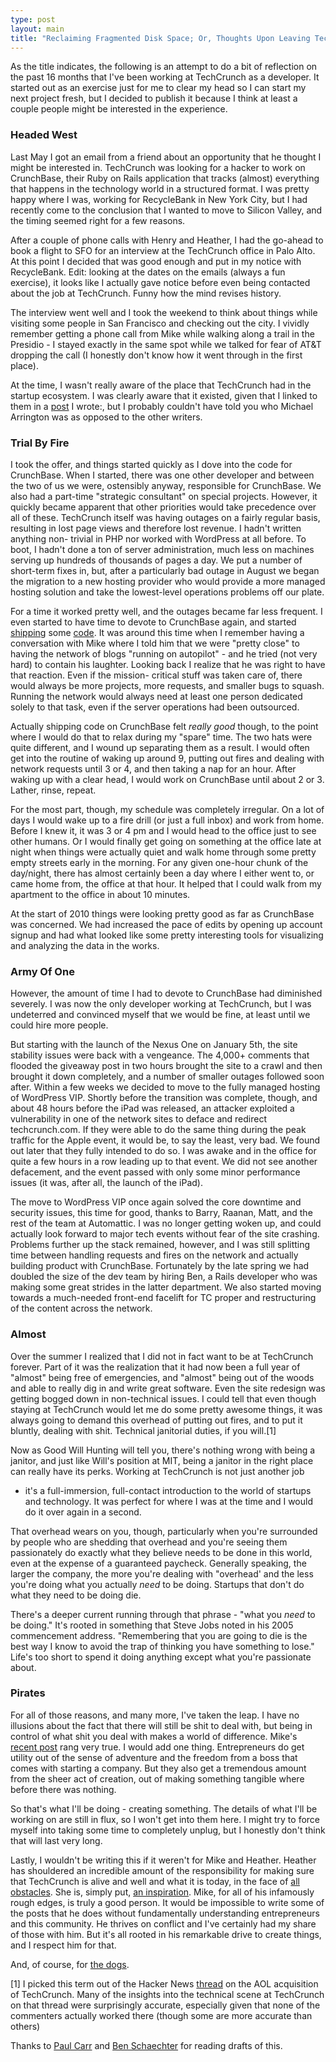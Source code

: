 ```yaml
---
type: post
layout: main
title: "Reclaiming Fragmented Disk Space; Or, Thoughts Upon Leaving TechCrunch"
---
```

As the title indicates, the following is an attempt to do a bit of reflection
on the past 16 months that I've been working at TechCrunch as a developer. It
started out as an exercise just for me to clear my head so I can start my next
project fresh, but I decided to publish it because I think at least a couple
people might be interested in the experience.

### Headed West

Last May I got an email from a friend about an opportunity that he thought I
might be interested in. TechCrunch was looking for a hacker to work on
CrunchBase, their Ruby on Rails application that tracks (almost) everything
that happens in the technology world in a structured format. I was pretty
happy where I was, working for RecycleBank in New York City, but I had
recently come to the conclusion that I wanted to move to Silicon Valley, and
the timing seemed right for a few reasons.

After a couple of phone calls with Henry and Heather, I had the go-ahead to
book a flight to SFO for an interview at the TechCrunch office in Palo Alto.
At this point I decided that was good enough and put in my notice with
RecycleBank. Edit: looking at the dates on the emails (always a fun exercise),
it looks like I actually gave notice before even being contacted about the job
at TechCrunch. Funny how the mind revises history.

The interview went well and I took the weekend to think about things while
visiting some people in San Francisco and checking out the city. I vividly
remember getting a phone call from Mike while walking along a trail in the
Presidio - I stayed exactly in the same spot while we talked for fear of AT&T
dropping the call (I honestly don't know how it went through in the first
place).

At the time, I wasn't really aware of the place that TechCrunch had in the
startup ecosystem. I was clearly aware that it existed, given that I linked to
them in a [post](http://andybrett.com/freedom-to-tinker) I wrote:, but I
probably couldn't have told you who Michael Arrington was as opposed to the
other writers.

### Trial By Fire

I took the offer, and things started quickly as I dove into the code for
CrunchBase. When I started, there was one other developer and between the two
of us we were, ostensibly anyway, responsible for CrunchBase. We also had a
part-time "strategic consultant" on special projects. However, it quickly
became apparent that other priorities would take precedence over all of these.
TechCrunch itself was having outages on a fairly regular basis, resulting in
lost page views and therefore lost revenue. I hadn't written anything non-
trivial in PHP nor worked with WordPress at all before. To boot, I hadn't done
a ton of server administration, much less on machines serving up hundreds of
thousands of pages a day. We put a number of short-term fixes in, but, after a
particularly bad outage in August we began the migration to a new hosting
provider who would provide a more managed hosting solution and take the
lowest-level operations problems off our plate.

For a time it worked pretty well, and the outages became far less frequent. I
even started to have time to devote to CrunchBase again, and started
[shipping](http://techcrunch.com/2009/11/10/crunchbase-facebook-connect/) some
[code](http://techcrunch.com/2009/12/17/crunchbase-update-twitter-follow/). It
was around this time when I remember having a conversation with Mike where I
told him that we were "pretty close" to having the network of blogs "running
on autopilot" - and he tried (not very hard) to contain his laughter. Looking
back I realize that he was right to have that reaction. Even if the mission-
critical stuff was taken care of, there would always be more projects, more
requests, and smaller bugs to squash. Running the network would always need at
least one person dedicated solely to that task, even if the server operations
had been outsourced.

Actually shipping code on CrunchBase felt *really good* though, to the point
where I would do that to relax during my "spare" time. The two hats were quite
different, and I wound up separating them as a result. I would often get into
the routine of waking up around 9, putting out fires and dealing with network
requests until 3 or 4, and then taking a nap for an hour. After waking up with
a clear head, I would work on CrunchBase until about 2 or 3. Lather, rinse,
repeat.

For the most part, though, my schedule was completely irregular. On a lot of
days I would wake up to a fire drill (or just a full inbox) and work from
home. Before I knew it, it was 3 or 4 pm and I would head to the office just
to see other humans. Or I would finally get going on something at the office
late at night when things were actually quiet and walk home through some
pretty empty streets early in the morning. For any given one-hour chunk of the
day/night, there has almost certainly been a day where I either went to, or
came home from, the office at that hour. It helped that I could walk from my
apartment to the office in about 10 minutes.

At the start of 2010 things were looking pretty good as far as CrunchBase was
concerned. We had increased the pace of edits by opening up account signup and
had what looked like some pretty interesting tools for visualizing and
analyzing the data in the works.

### Army Of One

However, the amount of time I had to devote to CrunchBase had diminished
severely. I was now the only developer working at TechCrunch, but I was
undeterred and convinced myself that we would be fine, at least until we could
hire more people.

But starting with the launch of the Nexus One on January 5th, the site
stability issues were back with a vengeance. The 4,000+ comments that flooded
the giveaway post in two hours brought the site to a crawl and then brought it
down completely, and a number of smaller outages followed soon after. Within a
few weeks we decided to move to the fully managed hosting of WordPress VIP.
Shortly before the transition was complete, though, and about 48 hours before
the iPad was released, an attacker exploited a vulnerability in one of the
network sites to deface and redirect techcrunch.com. If they were able to do
the same thing during the peak traffic for the Apple event, it would be, to
say the least, very bad. We found out later that they fully intended to do so.
I was awake and in the office for quite a few hours in a row leading up to
that event. We did not see another defacement, and the event passed with only
some minor performance issues (it was, after all, the launch of the iPad).

The move to WordPress VIP once again solved the core downtime and security
issues, this time for good, thanks to Barry, Raanan, Matt, and the rest of the
team at Automattic. I was no longer getting woken up, and could actually look
forward to major tech events without fear of the site crashing. Problems
further up the stack remained, however, and I was still splitting time between
handling requests and fires on the network and actually building product with
CrunchBase. Fortunately by the late spring we had doubled the size of the dev
team by hiring Ben, a Rails developer who was making some great strides in the
latter department. We also started moving towards a much-needed front-end
facelift for TC proper and restructuring of the content across the network.

### Almost

Over the summer I realized that I did not in fact want to be at TechCrunch
forever. Part of it was the realization that it had now been a full year of
"almost" being free of emergencies, and "almost" being out of the woods and
able to really dig in and write great software. Even the site redesign was
getting bogged down in non-technical issues. I could tell that even though
staying at TechCrunch would let me do some pretty awesome things, it was
always going to demand this overhead of putting out fires, and to put it
bluntly, dealing with shit. Technical janitorial duties, if you will.[1]

Now as Good Will Hunting will tell you, there's nothing wrong with being a
janitor, and just like Will's position at MIT, being a janitor in the right
place can really have its perks. Working at TechCrunch is not just another job
- it's a full-immersion, full-contact introduction to the world of startups
and technology. It was perfect for where I was at the time and I would do it
over again in a second.

That overhead wears on you, though, particularly when you're surrounded by
people who are shedding that overhead and you're seeing them passionately do
exactly what they believe needs to be done in this world, even at the expense
of a guaranteed paycheck. Generally speaking, the larger the company, the more
you're dealing with "overhead' and the less you're doing what you actually
*need* to be doing. Startups that don't do what they need to be doing die.

There's a deeper current running through that phrase - "what you *need* to be
doing." It's rooted in something that Steve Jobs noted in his 2005
commencement address. "Remembering that you are going to die is the best way I
know to avoid the trap of thinking you have something to lose." Life's too
short to spend it doing anything except what you're passionate about.

### Pirates

For all of those reasons, and many more, I've taken the leap. I have no
illusions about the fact that there will still be shit to deal with, but being
in control of what shit you deal with makes a world of difference. Mike's
[recent post](http://techcrunch.com/2010/10/31/are-you-a-pirate/) rang very
true. I would add one thing. Entrepreneurs do get utility out of the sense of
adventure and the freedom from a boss that comes with starting a company. But
they also get a tremendous amount from the sheer act of creation, out of
making something tangible where before there was nothing.

So that's what I'll be doing - creating something. The details of what I'll be
working on are still in flux, so I won't get into them here. I might try to
force myself into taking some time to completely unplug, but I honestly don't
think that will last very long.

Lastly, I wouldn't be writing this if it weren't for Mike and Heather. Heather
has shouldered an incredible amount of the responsibility for making sure that
TechCrunch is alive and well and what it is today, in the face of [all
obstacles](http://techcrunch.posterous.com/i-robot-157). She is, simply put,
[an inspiration](http://twitter.com/paulatdisrupt/status/25958602692). Mike,
for all of his infamously rough edges, is truly a good person. It would be
impossible to write some of the posts that he does without fundamentally
understanding entrepreneurs and this community. He thrives on conflict and
I've certainly had my share of those with him. But it's all rooted in his
remarkable drive to create things, and I respect him for that.

And, of course, for [the dogs](http://techcrunch.posterous.com/31543780).

[1] I picked this term out of the Hacker News
[thread](http://news.ycombinator.com/item?id=1737701) on the AOL acquisition
of TechCrunch. Many of the insights into the technical scene at TechCrunch on
that thread were surprisingly accurate, especially given that none of the
commenters actually worked there (though some are more accurate than others)

Thanks to [Paul Carr](http://www.paulcarr.com) and [Ben
Schaechter](http://twitter.com/bensign) for reading drafts of this.

